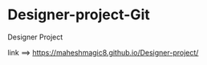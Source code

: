 # Designer-project-Git
Designer Project

link ==> https://maheshmagic8.github.io/Designer-project/


